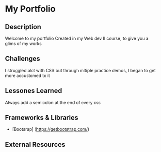# My Portfolio

## Description
Welcome to my portfolio Created in my Web dev II course, to give you a glims of my works 

## Challenges
I struggled alot with CSS but through mltiple practice demos, I began to get more accustomed to it 

## Lessones Learned
Always add a semicolon at the end of every css 

## Frameworks & Libraries
- [Bootsrap] (https://getbootstrap.com/)

## External Resources 
